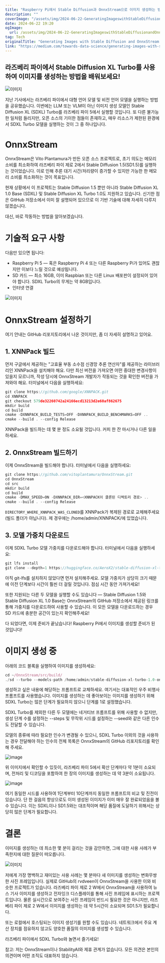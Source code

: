 ```yaml
---
title: "Raspberry Pi에서 Stable Diffusion과 OnnxStream으로 이미지 생성하는 방법"
description: ""
coverImage: "/assets/img/2024-06-22-GeneratingImageswithStableDiffusionandOnnxStreamontheRaspberryPi_0.png"
date: 2024-06-22 19:20
ogImage: 
  url: /assets/img/2024-06-22-GeneratingImageswithStableDiffusionandOnnxStreamontheRaspberryPi_0.png
tag: Tech
originalTitle: "Generating Images with Stable Diffusion and OnnxStream on the Raspberry Pi"
link: "https://medium.com/towards-data-science/generating-images-with-stable-diffusion-and-onnxstream-on-the-raspberry-pi-f126636b6c0c"
---
```



## 라즈베리 파이에서 Stable Diffusion XL Turbo를 사용하여 이미지를 생성하는 방법을 배워보세요!

![이미지](/assets/img/2024-06-22-GeneratingImageswithStableDiffusionandOnnxStreamontheRaspberryPi_0.png)

지난 기사에서는 라즈베리 파이에서 대형 언어 모델 및 비전 언어 모델을 실행하는 방법을 공유했습니다. 이번에는 LLM 또는 VLM이 아닌 이미지 생성 모델인 Stable Diffusion XL (SDXL) Turbo를 라즈베리 파이 5에서 실행할 것입니다. 또 다른 불가능한 일처럼 들리지만, 오픈 소스의 기이한 점들이 존재하고, 매우 리소스가 제한된 환경에서 SDXL Turbo 모델을 실행하는 것이 그 중 하나입니다.

# OnnxStream

<div class="content-ad"></div>

OnnxStream은 Vito Plantamura가 만든 오픈 소스 프로젝트로, 초기 의도는 메모리 소비를 최소화하여 라즈베리 파이 제로 2에서 Stable Diffusion 1.5(SD1.5)를 실행하는 것이었습니다. 이로 인해 추론 대기 시간/처리량이 증가할 수 있지만 가능한 한 메모리 소비를 최소화하는 것이 목표입니다.

현재 상황에서 이 프로젝트는 Stable Diffusion 1.5 뿐만 아니라 Stable Diffusion XL 1.0 Base (SDXL) 및 Stable Diffusion XL Turbo 1.0도 지원하고 있습니다. 신기한 점은 GitHub 저장소에서 이미 잘 설명되어 있으므로 이 기반 기술에 대해 자세히 다루지 않겠습니다.

대신, 바로 작동하는 방법을 알아보겠습니다.

# 기술적 요구 사항

<div class="content-ad"></div>

다음만 있으면 됩니다:

- Raspberry Pi 5 — 혹은 Raspberry Pi 4 또는 다른 Raspberry Pi가 있어도 괜찮지만 이보다 느릴 것으로 예상됩니다.
- SD 카드 — 최소 16GB, 이미 Raspbian 또는 다른 Linux 배포판이 설정되어 있어야 합니다. SDXL Turbo의 무게는 약 8GB입니다.
- 인터넷 연결

![이미지](/assets/img/2024-06-22-GeneratingImageswithStableDiffusionandOnnxStreamontheRaspberryPi_1.png)

# OnnxStream 설정하기

<div class="content-ad"></div>

여기 안내는 GitHub 리포지토리에서 나온 것이지만, 좀 더 자세히 설명하고 있어요.

## 1. XNNPack 빌드

먼저 구글에서 제공하는 "고효율 부동 소수점 신경망 추론 연산자"를 제공하는 라이브러리인 XNNPack을 설치해야 해요. 다만 최신 버전을 가져오면 어떤 중대한 변경사항이 있을지 모르니까, 작성 당시에 OnnxStream 개발자가 작동되는 것을 확인한 버전을 가져와야 해요. 터미널에서 다음을 실행하세요:

```js
git clone https://github.com/google/XNNPACK.git
cd XNNPACK
git checkout 579de32260742a24166ecd13213d2e60af862675
mkdir build
cd build
cmake -DXNNPACK_BUILD_TESTS=OFF -DXNNPACK_BUILD_BENCHMARKS=OFF ..
cmake --build . --config Release
```

<div class="content-ad"></div>

XNNPack을 빌드하는 데 몇 분 정도 소요될 것입니다. 커피 한 잔 마시거나 다른 일을 하세요.

## 2. OnnxStream 빌드하기

이제 OnnxStream을 빌드해야 합니다. 터미널에서 다음을 실행하세요:

```js
git clone https://github.com/vitoplantamura/OnnxStream.git
cd OnnxStream
cd src
mkdir build
cd build
cmake -DMAX_SPEED=ON -DXNNPACK_DIR=<XNNPACK이 클론된 디렉토리 경로> ..
cmake --build . --config Release
```

<div class="content-ad"></div>

`DIRECTORY_WHERE_XNNPACK_WAS_CLONED`를 XNNPack가 복제된 경로로 교체해주세요 (빌드 폴더가 아닙니다). 제 경우에는 /home/admin/XNNPACK/에 있었습니다.

## 3. 모델 가중치 다운로드

이제 SDXL Turbo 모델 가중치를 다운로드해야 합니다. 터미널에서 다음을 실행하세요:

```js
git lfs install
git clone --depth=1 https://huggingface.co/AeroX2/stable-diffusion-xl-turbo-1.0-onnxstream
```

<div class="content-ad"></div>

아직 git-lfs를 설치하지 않았다면 먼저 설치해주세요. 모델 가중치가 상당히 크기 때문에 이전 단계보다 시간이 훨씬 더 걸릴 것입니다. 점심 시간 동안 가져가세요!

또한 지원되는 다른 두 모델을 실행할 수도 있습니다 — Stable Diffusion 1.5와 Stable Diffusion XL 1.0 Base는 OnnxStream의 GitHub 저장소에서 제공된 링크를 통해 가중치를 다운로드하여 사용할 수 있습니다. 이 모든 모델을 다운로드하는 경우 SD 카드에 충분한 공간이 있는지 확인해주세요!

다 되었다면, 이제 준비가 끝났습니다! Raspberry Pi에서 이미지를 생성할 준비가 된 것입니다!

# 이미지 생성 중

<div class="content-ad"></div>

아래의 코드 블록을 실행하여 이미지를 생성하세요:

```js
cd ~/OnnxStream/src/build/
./sd --turbo --models-path /home/admin/stable-diffusion-xl-turbo-1.0-onnxstream --prompt "화성에서 말을 탄 우주 비행사" --steps 1 --output astronaut.png
```

생성하고 싶은 내용에 해당하는 프롬프트로 교체하세요. 여기서는 대표적인 우주 비행사 프롬프트를 사용했습니다. 이미지를 생성하는 데 좋아보이는 이미지를 생성하기 위해 SDXL Turbo는 많은 단계가 필요하지 않으니 단계를 1로 설정했습니다.

SDXL Turbo를 제외한 다른 두 모델에는 네거티브 프롬프트를 위해 사용할 수 없지만, 생성 단계 수를 설정하는 --steps 및 무작위 시드를 설정하는 --seed와 같은 다른 인수도 전달할 수 있습니다.

<div class="content-ad"></div>

모델의 종류에 따라 필요한 인수가 변경될 수 있으니, SDXL Turbo 이외의 것을 사용하는 경우 전달해야 하는 인수의 전체 목록은 OnnxStream의 GitHub 리포지토리를 확인해 주세요.

![image](/assets/img/2024-06-22-GeneratingImageswithStableDiffusionandOnnxStreamontheRaspberryPi_2.png)

위 이미지에서 확인할 수 있듯이, 라즈베리 파이 5에서 확산 단계마다 약 1분이 소요되며, 전처리 및 디코딩을 포함하여 한 장의 이미지를 생성하는 데 약 3분이 소요됩니다.

![image](/assets/img/2024-06-22-GeneratingImageswithStableDiffusionandOnnxStreamontheRaspberryPi_3.png)

<div class="content-ad"></div>

여기 동일한 시드를 사용하여 1단계부터 10단계까지 동일한 프롬프트의 비교 및 진전이 있습니다. 단 한 걸음의 향상으로도 이미 생성된 이미지가 이미 매우 잘 완료되었음을 볼 수 있습니다. 이는 SDXL이나 SD1.5와는 대조적이며 해당 품질에 도달하기 위해서는 상당히 많은 단계가 필요합니다.

# 결론

이미지를 생성하는 데 최소한 몇 분이 걸리는 것을 감안하면, 그에 대한 사용 사례가 부족한지에 대한 질문이 떠오릅니다.

![이미지](/assets/img/2024-06-22-GeneratingImageswithStableDiffusionandOnnxStreamontheRaspberryPi_4.png)

<div class="content-ad"></div>

저에게 가장 명백하고 재미있는 사용 사례는 몇 분마다 새 이미지를 생성하는 변화무쌍한 사진 프레임입니다. 실제로 GitHub의 rvdveen이 OnnxStream을 사용한 이와 비슷한 프로젝트가 있습니다. 라즈베리 파이 제로 2 W에서 OnnxStream을 사용하여 뉴스 기사 이미지를 생성하고 전자잉크 디스플레이를 통해 사진 프레임에 표시하는 프로젝트입니다. 물론 실시간으로 보여주는 사진 프레임이 반드시 필요한 것은 아니지만, 라즈베리 파이 제로 2 W에서 이미지를 생성하는 데 약 5시간이 소요되며 SD1.5가 필요합니다. 

또는 로컬에서 호스팅되는 이미지 생성기를 원할 수도 있습니다. 네트워크에서 주요 계산 장치를 점유하지 않고도 양호한 품질의 이미지를 생성할 수 있습니다.

라즈베리 파이에서 SDXL Turbo와 놀면서 즐기세요!

참고: 저는 OnnxStream이나 StabilityAI와 제휴 관계가 없습니다. 모든 의견은 본인의 의견이며 어떤 조직도 대표하지 않습니다.